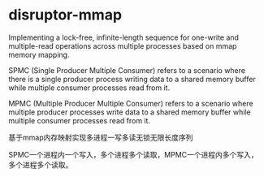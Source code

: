 # disruptor-mmap
Implementing a lock-free, infinite-length sequence for one-write and multiple-read operations across multiple processes based on mmap memory mapping.

SPMC (Single Producer Multiple Consumer) refers to a scenario where there is a single producer process writing data to a shared memory buffer while multiple consumer processes read from it.

MPMC (Multiple Producer Multiple Consumer) refers to a scenario where multiple producer processes write data to a shared memory buffer while multiple consumer processes read from it.

基于mmap内存映射实现多进程一写多读无锁无限长度序列

SPMC一个进程内一个写入，多个进程多个读取，MPMC一个进程内多个写入，多个进程多个读取。

